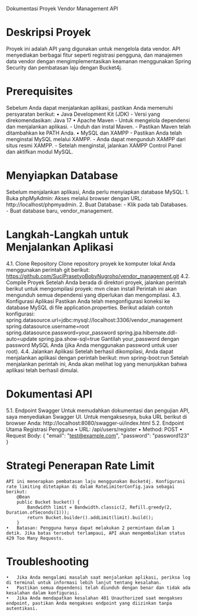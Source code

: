 Dokumentasi Proyek Vendor Management API
# Deskripsi Proyek
  Proyek ini adalah API yang digunakan untuk mengelola data vendor. API menyediakan berbagai fitur seperti registrasi pengguna, dan manajemen data vendor dengan mengimplementasikan keamanan menggunakan Spring Security dan pembatasan laju dengan Bucket4j.
# Prerequisites
  Sebelum Anda dapat menjalankan aplikasi, pastikan Anda memenuhi persyaratan berikut:
    •	Java Development Kit (JDK)
        - Versi yang direkomendasikan: Java 17 
    •	Apache Maven
        - Untuk mengelola dependensi dan menjalankan aplikasi.
        - Unduh dan instal Maven.
        - Pastikan Maven telah ditambahkan ke PATH Anda.
    •	MySQL dan XAMPP
        - Pastikan Anda telah menginstal MySQL melalui XAMPP.
        - Anda dapat mengunduh XAMPP dari situs resmi XAMPP.
        - Setelah menginstal, jalankan XAMPP Control Panel dan aktifkan modul MySQL.
# Menyiapkan Database
  Sebelum menjalankan aplikasi, Anda perlu menyiapkan database MySQL:
    1.	Buka phpMyAdmin:
    	Akses melalui browser dengan URL: http://localhost/phpmyadmin.
    2.	Buat Database:
        - Klik pada tab Databases.
        - Buat database baru, vendor_management.
# Langkah-Langkah untuk Menjalankan Aplikasi
  4.1. Clone Repository
    Clone repository proyek ke komputer lokal Anda menggunakan perintah git berikut:
    https://github.com/SuciPrasetyoBobyNugroho/vendor_management.git 
  4.2. Compile Proyek
    Setelah Anda berada di direktori proyek, jalankan perintah berikut untuk mengompilasi proyek:
    mvn clean install
    Perintah ini akan mengunduh semua dependensi yang diperlukan dan mengompilasi.
 4.3. Konfigurasi Aplikasi
    Pastikan Anda telah mengonfigurasi koneksi ke database MySQL di file application.properties. Berikut adalah contoh konfigurasi:
        spring.datasource.url=jdbc:mysql://localhost:3306/vendor_management
        spring.datasource.username=root
        spring.datasource.password=your_password
        spring.jpa.hibernate.ddl-auto=update
        spring.jpa.show-sql=true
    Gantilah your_password dengan password MySQL Anda (jika Anda menggunakan password untuk user root).
 4.4. Jalankan Aplikasi
    Setelah berhasil dikompilasi, Anda dapat menjalankan aplikasi dengan perintah berikut:
        mvn spring-boot:run
    Setelah menjalankan perintah ini, Anda akan melihat log yang menunjukkan bahwa aplikasi telah berhasil dimulai.
# Dokumentasi API
  5.1. Endpoint Swagger
    Untuk memudahkan dokumentasi dan pengujian API, saya menyediakan Swagger UI. Untuk mengaksesnya, buka URL berikut di browser Anda:
        http://localhost:8080/swagger-ui/index.html
  5.2. Endpoint Utama
    Registrasi Pengguna
    •	URL: /api/users/register
    •	Method: POST
    •	Request Body:
    {
        "email": "test@example.com",
        "password": "password123"
    }
# Strategi Penerapan Rate Limit
    API ini menerapkan pembatasan laju menggunakan Bucket4j. Konfigurasi rate limiting ditetapkan di dalam RateLimiterConfig.java sebagai berikut:
        @Bean
        public Bucket bucket() {
            Bandwidth limit = Bandwidth.classic(2, Refill.greedy(2, Duration.ofSeconds(1)));
            return Bucket.builder().addLimit(limit).build();
        }
    •	Batasan: Pengguna hanya dapat melakukan 2 permintaan dalam 1 detik. Jika batas tersebut terlampaui, API akan mengembalikan status 429 Too Many Requests.
# Troubleshooting
    •	Jika Anda mengalami masalah saat menjalankan aplikasi, periksa log di terminal untuk informasi lebih lanjut tentang kesalahan.
    •	Pastikan semua dependensi telah diunduh dengan benar dan tidak ada kesalahan dalam konfigurasi.
    •	Jika Anda mendapatkan kesalahan 401 Unauthorized saat mengakses endpoint, pastikan Anda mengakses endpoint yang diizinkan tanpa autentikasi.
